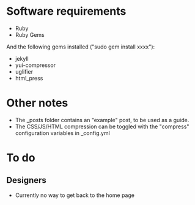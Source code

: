 # Software requirements

* Ruby
* Ruby Gems

And the following gems installed ("sudo gem install xxxx"):

* jekyll
* yui-compressor
* uglifier
* html_press

# Other notes

* The _posts folder contains an "example" post, to be used as a guide.
* The CSS/JS/HTML compression can be toggled with the "compress" configuration variables in _config.yml

# To do

## Designers

* Currently no way to get back to the home page